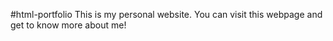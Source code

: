 #html-portfolio
This is my personal website. You can visit this webpage and get to know more about me!
